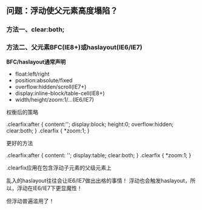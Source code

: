 ## 问题：浮动使父元素高度塌陷？

### 方法一、clear:both;
### 方法二、父元素BFC(IE8+)或haslayout(IE6/IE7)

**BFC/haslayout通常声明**

* float:left/right
* position:absolute/fixed
* overflow:hidden/scroll(IE7+)
* display:inline-block/table-cell(IE8+)
* width/height/zoom:1/...(IE6/IE7)

权衡后的策略

.clearfix:after {
	content:'';
	display:block;
	height:0;
	overflow:hidden;
	clear:both;
}
.clearfix {
	*zoom:1;
}

更好的方法

.clearfix:after {
	content: '';
	display:table;
	clear:both;
}
.clearfix {
	*zoom:1;
}

.clearfix应用在包含浮动子元素的父级元素上

乱入的haslayout往往会让IE6/IE7做出出格的事情！
浮动也会触发haslayout，所以，浮动在IE6/IE7下更显魔性！

但浮动普遍滥用了！



















